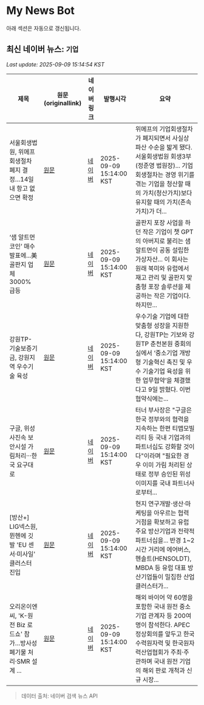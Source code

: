 # My News Bot

아래 섹션은 자동으로 갱신됩니다.

<!-- NEWS:START -->
## 최신 네이버 뉴스: `기업`
_Last update: 2025-09-09 15:14:54 KST_

| 제목 | 원문(originallink) | 네이버 링크 | 발행시각 | 요약 |
|---|---|---|---|---|
| 서울회생법원, 위메프 회생절차 폐지 결정…14일내 항고 없으면 확정 | [원문](https://www.slist.kr/news/articleView.html?idxno=676345) | [네이버](https://www.slist.kr/news/articleView.html?idxno=676345) | 2025-09-09 15:14:00 KST | 위메프의 기업회생절차가 폐지되면서 사실상 파산 수순을 밟게 됐다. 서울회생법원 회생3부(정준영 법원장)... 기업회생절차는 경영 위기를 겪는 기업을 청산할 때의 가치(청산가치)보다 유지할 때의 가치(존속가치)가 더... |
| ‘샘 알트먼 코인’ 매수 발표에...美 골판지 업체 3000% 급등 | [원문](https://www.mk.co.kr/article/11414866) | [네이버](https://n.news.naver.com/mnews/article/009/0005555551?sid=101) | 2025-09-09 15:14:00 KST | 골판지 포장 사업을 하던 작은 기업이 챗 GPT의 아버지로 불리는 샘 알트먼이 공동 설립한 가상자산... 이 회사는 원래 북미와 유럽에서 재고 관리 및 골판지 맞춤형 포장 솔루션을 제공하는 작은 기업이다. 하지만... |
| 강원TP-기술보증기금, 강원지역 우수기술 육성 | [원문](http://amenews.kr/news/view.php?idx=63795) | [네이버](http://amenews.kr/news/view.php?idx=63795) | 2025-09-09 15:14:00 KST | 우수기술 기업에 대한 맞춤형 성장을 지원한다, 강원TP는 기보와 강원TP 춘천본원 중회의실에서 ‘중소기업 개방형 기술혁신 촉진 및 우수 기술기업 육성을 위한 업무협약’을 체결했다고 9일 밝혔다. 이번 협약식에는... |
| 구글, 위성사진속 보안시설 가림처리···한국 요구대로 | [원문](https://www.thereport.co.kr/news/articleView.html?idxno=70559) | [네이버](https://www.thereport.co.kr/news/articleView.html?idxno=70559) | 2025-09-09 15:14:00 KST | 터너 부사장은 "구글은 한국 정부와의 협력을 지속하는 한편 티맵모빌리티 등 국내 기업과의 파트너십도 강화할 것이다"이라며 "필요한 경우 이미 가림 처리된 상태로 정부 승인된 위성 이미지를 국내 파트너사로부터... |
| [방산+] LIG넥스원, 뮌헨에 깃발 'EU 센서·미사일' 클러스터 진입 | [원문](https://www.bloter.net/news/articleView.html?idxno=643675) | [네이버](https://n.news.naver.com/mnews/article/293/0000072223?sid=101) | 2025-09-09 15:14:00 KST | 현지 연구개발·생산·마케팅을 아우르는 협력 거점을 확보하고 유럽 주요 방산기업과 전략적 파트너십을... 반경 1~2시간 거리에 에어버스, 헨솔트(HENSOLDT), MBDA 등 유럽 대표 방산기업들이 밀집한 산업 클러스터가... |
| 오리온이엔씨, 'K-원전 Biz 로드쇼' 참가…방사성폐기물 처리·SMR 설계 ... | [원문](https://www.pinpointnews.co.kr/news/articleView.html?idxno=375200) | [네이버](https://www.pinpointnews.co.kr/news/articleView.html?idxno=375200) | 2025-09-09 15:14:00 KST | 해외 바이어 약 60명을 포함한 국내 원전 중소기업 관계자 등 200여 명이 참석한다. APEC 정상회의를 앞두고 한국수력원자력 및 한국원자력산업협회가 주최·주관하며 국내 원전 기업의 해외 판로 개척과 신규 시장... |

> 데이터 출처: 네이버 검색 뉴스 API
<!-- NEWS:END -->
